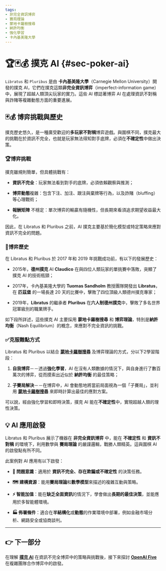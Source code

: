 ```yaml
---
tags: 
- 非完全資訊博弈 
- 賽局理論 
- 蒙地卡羅樹搜尋 
- 納許均衡 
- 強化學習 
- 卡內基美隆大學
---
```

# 🏆🃏💰 撲克 AI {#sec-poker-ai}

`Libratus` 和 `Pluribus` 是由 **卡內基美隆大學**（Carnegie Mellon University）開發的撲克 AI，它們在撲克這類**非完全資訊博弈**（imperfect-information game）中，展現了超越人類頂尖玩家的實力。這些 AI 標誌著博弈 AI 在處理資訊不對稱與詐賭等複雜動態方面的重要進展。

## 🃏💰 博弈挑戰與歷史

撲克歷史悠久，是一種廣受歡迎的**多玩家不對稱**博弈遊戲。與圍棋不同，撲克最大的挑戰在於資訊不完全，也就是玩家無法得知對手底牌，必須在**不確定性**中做出決策。

### 🏆博弈挑戰

撲克雖規則簡單，但具體挑戰有：

- **資訊不完全**：玩家無法看到對手的底牌，必須依賴觀察與推測；
    
- **博弈動態**複雜：包含下注、加注、跟注與棄牌等行為，以及詐賭（bluffing）等心理戰術；
    
- **報酬矩陣** 不穩定：單次博弈的輸贏有隨機性，但長期來看須追求期望收益最大化。
    

因此，在 Libratus 和 Pluribus 之前，AI 撲克主要基於簡化模型或特定策略來應對資訊不完全的問題。

### 📜博弈歷史

在 Libratus 和 Pluribus 於 2017 年和 2019 年挑戰成功前，有以下的發展歷史：

- 2015年，**德州撲克** AI **Claudico** 在與四位人類玩家的單挑賽中落敗，突顯了撲克 AI 的技術瓶頸；
    
- 2017年，卡內基美隆大學的 **Tuomas Sandholm** 教授團隊開發出 **Libratus**，在 **匹茲堡** 的一場長達 20 天的比賽中，擊敗了四位頂級人類德州撲克專家；
    
- 2019年，**Libratus** 的繼承者 **Pluribus** 在**六人制德州撲克**中，擊敗了多名世界冠軍級別的職業牌手。
    

如下段所詳述，這些撲克 AI 主要採用 **蒙地卡羅樹搜尋** 和 **博弈理論**，特別是**納許均衡**（Nash Equilibrium）的概念，來應對不完全資訊的挑戰。

### ✅克服難點方式

Libratus 和 Pluribus 以結合 **[蒙地卡羅樹搜尋](09-06-monte_carlo_tree_search.zh-hant)** 及博弈理論的方式，分以下2學習階段：

1. **自我博弈**－－透過**強化學習**，AI 在沒有人類數據的情況下，與自身進行了數百萬次的博弈，從而摸索出近似於 **納許均衡** 的最佳策略；
    
2. **子賽局解決**－－在博弈中，AI 會動態地將當前局面視為一個「子賽局」，並利用 **[蒙地卡羅樹搜尋](09-06-monte_carlo_tree_search.zh-hant)** 來即時計算出最佳的應對方案。
    

可以說，經由強化學習和即時決策，撲克 AI 能在**不確定性**中，實現超越人類的理性決策。

## 💡 AI 應用啟發

Libratus 和 Pluribus 展示了機器在 **非完全資訊博弈** 中，能在 **不確定性** 和 **資訊不對稱** 的環境下，利用數學與 **賽局理論** 的嚴謹邏輯，戰勝人類精英。這與圍棋 AI 的啟發點有所不同。

此案例對 AI 應用有以下啟發：

- **🎯 問題意識**：適用於 **資訊不完全、存在欺騙或不確定性** 的決策任務。
    
- **🗺️ 建構資源**：能用**賽局理論**和**數學模型**來描述的複雜互動與策略。
    
- **⚡ 智能加值**：能在**缺乏全面資訊**的情況下，學會做出**長期的最佳決策**，並能應用於多智能體環境。
    
- **🏭 佈署條件**：適合在**半結構化**或**動態**的作業環境中部署，例如金融市場分析、網路安全或協商談判。

***

## 👉 下一部分

在理解 **[撲克 AI](07-04-poker_ai.zh-hant.md)** 在資訊不完全博弈中的策略與挑戰後，接下來探討 **[OpenAI Five](07-05-openai_five.zh-hant.md)** 在複雜團隊合作博弈中的啟發。








